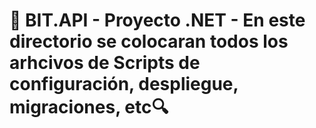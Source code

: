 # 🚀 BIT.API - Proyecto .NET - En este directorio se colocaran todos los arhcivos de Scripts de configuración, despliegue, migraciones, etc🔍
